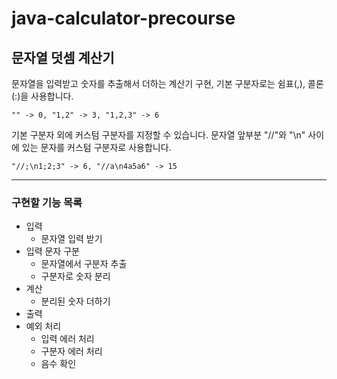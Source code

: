 # java-calculator-precourse

## 문자열 덧셈 계산기

문자열을 입력받고 숫자를 추출해서 더하는 계산기 구현, 기본 구분자로는 쉼표(,), 콜론(:)을 사용합니다.

```
"" -> 0, "1,2" -> 3, "1,2,3" -> 6
```

기본 구분자 외에 커스텀 구분자를 지정할 수 있습니다. 문자열 앞부분 "//"와 "\n" 사이에 있는 문자를 커스텀 구분자로 사용합니다.

```
"//;\n1;2;3" -> 6, "//a\n4a5a6" -> 15
```

---

### 구현할 기능 목록

- 입력
    - 문자열 입력 받기
- 입력 문자 구분
    - 문자열에서 구분자 추출
    - 구분자로 숫자 분리
- 계산
    - 분리된 숫자 더하기
- 출력
- 예외 처리
    - 입력 에러 처리
    - 구분자 에러 처리
    - 음수 확인
